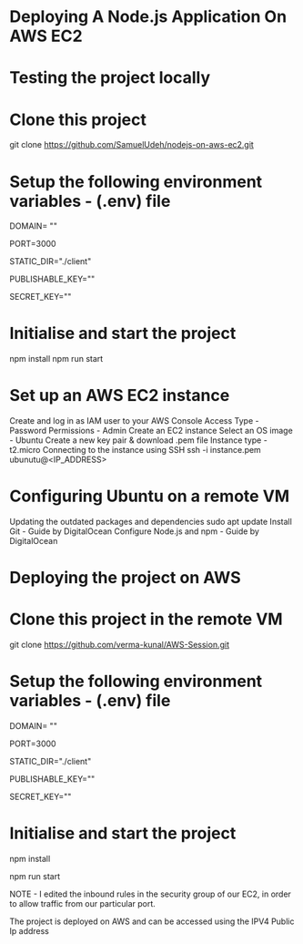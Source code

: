 # Deploying A Node.js Application On AWS EC2
# Testing the project locally
# Clone this project

git clone https://github.com/SamuelUdeh/nodejs-on-aws-ec2.git

# Setup the following environment variables - (.env) file

DOMAIN= ""

PORT=3000

STATIC_DIR="./client"

PUBLISHABLE_KEY=""

SECRET_KEY=""

# Initialise and start the project
npm install
npm run start
# Set up an AWS EC2 instance
Create and log in as IAM user to your AWS Console
Access Type - Password
Permissions - Admin
Create an EC2 instance
Select an OS image - Ubuntu
Create a new key pair & download .pem file
Instance type - t2.micro
Connecting to the instance using SSH
ssh -i instance.pem ubunutu@<IP_ADDRESS>
# Configuring Ubuntu on a remote VM
Updating the outdated packages and dependencies
sudo apt update
Install Git - Guide by DigitalOcean
Configure Node.js and npm - Guide by DigitalOcean
# Deploying the project on AWS
# Clone this project in the remote VM
git clone https://github.com/verma-kunal/AWS-Session.git
# Setup the following environment variables - (.env) file
DOMAIN= ""

PORT=3000

STATIC_DIR="./client"

PUBLISHABLE_KEY=""

SECRET_KEY=""
# Initialise and start the project
npm install

npm run start

NOTE - I edited the inbound rules in the security group of our EC2, in order
to allow traffic from our particular port. 

The project is deployed on AWS and can be accessed using the IPV4 Public Ip address












